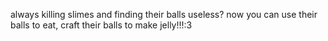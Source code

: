 always killing slimes and finding their balls useless? now you can use their balls to eat, craft their balls to make jelly!!!:3
